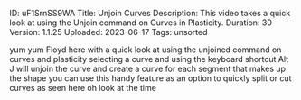 ID: uF1SrnSS9WA
Title: Unjoin Curves
Description: This video takes a quick look at using the Unjoin command on Curves in Plasticity.
Duration: 30
Version: 1.1.25
Uploaded: 2023-06-17
Tags: unsorted

yum yum
Floyd here with a quick look at using
the unjoined command on curves and
plasticity selecting a curve and using
the keyboard shortcut Alt J will unjoin
the curve and create a curve for each
segment that makes up the shape you can
use this handy feature as an option to
quickly split or cut curves as seen here
oh look at the time
